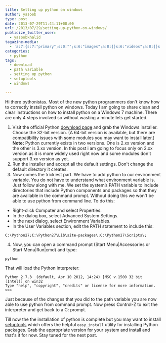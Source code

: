 ```yaml
---
title: Setting up python on windows
author: yasoob
type: post
date: 2013-07-29T11:44:11+00:00
url: /2013/07/29/setting-up-python-on-windows/
publicize_twitter_user:
  - yasoobkhalid
tagazine-media:
  - 'a:7:{s:7:"primary";s:0:"";s:6:"images";a:0:{}s:6:"videos";a:0:{}s:11:"image_count";i:0;s:6:"author";s:8:"38253445";s:7:"blog_id";s:8:"55796613";s:9:"mod_stamp";s:19:"2013-07-29 11:44:11";}'
categories:
  - python
tags:
  - download
  - path variable
  - setting up python
  - setuptools
  - windows

---
```

Hi there pythonistas. Most of the new python programmers don't know how to correctly install python on windows. Today I am going to share clean and clear instructions on how to install python on a Windows 7 machine. There are only 4 steps involved so without wasting a minute lets get started.

1. Visit the official Python [download page](http://python.org/download/) and grab the Windows installer. Choose the 32-bit version. (A 64-bit version is available, but there are compatibility issues with some modules you may want to install later.) 
**Note:** Python currently exists in two versions. One is 2.xx version and the other is 3.xx version. In this post i am going to focus only on 2.xx version as it is more widely used right now and some modules don't support 3.xx version as yet. 
2. Run the installer and accept all the default settings. Don't change the default directory it creates. 
3. Now comes the trickiest part. We have to add python to our environment variable. You do not have to understand what environment variable is. Just follow along with me. We set the system’s PATH variable to include directories that include Python components and packages so that they are available in the command prompt. Without doing this we won't be able to use python from command line. To do this:


- Right-click Computer and select Properties.
- In the dialog box, select Advanced System Settings.
- In the next dialog, select Environment Variables.
- In the User Variables section, edit the PATH statement to include this:

```
C:\Python27;C:\Python27\Lib\site-packages\;C:\Python27\Scripts\;
```

4. Now, you can open a command prompt (Start Menu|Accessories or Start Menu|Run|cmd) and type:

```
python
```

That will load the Python interpreter:

```
Python 2.7.3  (default, Apr 10 2012, 14:24) [MSC v.1500 32 bit (Intel)] on win32
Type "help", "copyright", "credits" or license for more information.
>>>
```
  
Just because of the changes that you did to the path variable you are now able to use python from command prompt. Now press Control-Z to exit the interpreter and get back to a C: prompt. 

Till now the the installation of python is complete but you may want to install [setuptools](http://pypi.python.org/pypi/setuptools) which offers the helpful `easy_install` utility for installing Python packages. Grab the appropriate version for your system and install and that's it for now. Stay tuned for the next post.
